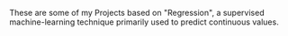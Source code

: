 These are some of my Projects based on "Regression", a supervised machine-learning technique primarily used to predict continuous values.  
